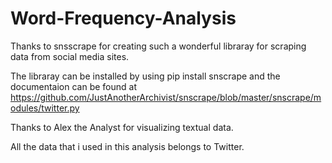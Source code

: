 # Word-Frequency-Analysis
Thanks to snsscrape for creating such a wonderful libraray for scraping data from social media sites.

The libraray can be installed by using 
pip install snscrape 
and the documentaion can be found at https://github.com/JustAnotherArchivist/snscrape/blob/master/snscrape/modules/twitter.py

Thanks to Alex the Analyst for visualizing textual data.

All the data that i used in this analysis belongs to Twitter.
